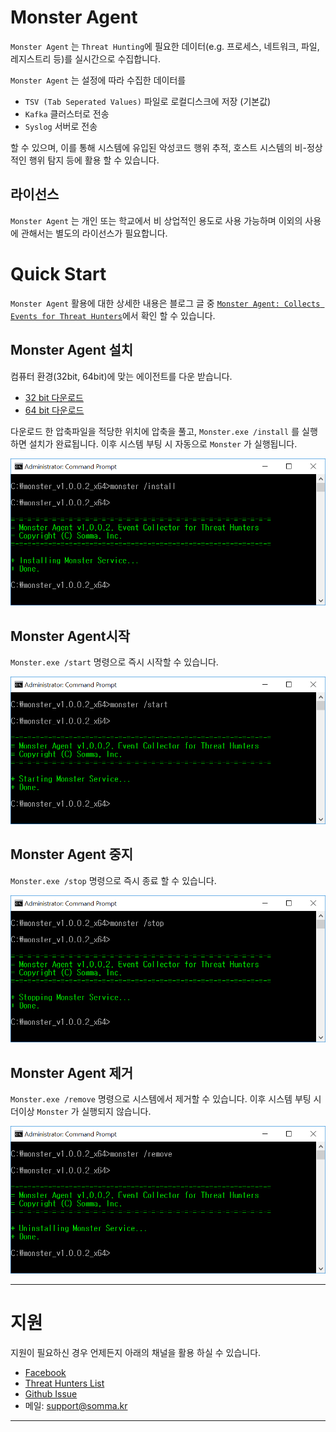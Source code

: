# Monster Agent

`Monster Agent` 는 `Threat Hunting`에 필요한 데이터(e.g. 프로세스, 네트워크, 파일, 레지스트리 등)를 실시간으로 수집합니다. 

`Monster Agent` 는 설정에 따라 수집한 데이터를 

- `TSV (Tab Seperated Values)` 파일로 로컬디스크에 저장 (기본값)
- `Kafka` 클러스터로 전송
- `Syslog` 서버로 전송

할 수 있으며, 이를 통해 시스템에 유입된 악성코드 행위 추적, 호스트 시스템의 비-정상적인 행위 탐지 등에 활용 할 수 있습니다.

## 라이선스

`Monster Agent` 는 개인 또는 학교에서 비 상업적인 용도로 사용 가능하며 이외의 사용에 관해서는 별도의 라이선스가 필요합니다. 

# Quick Start

`Monster Agent` 활용에 대한 상세한 내용은 블로그 글 중 [`Monster Agent: Collects Events for Threat Hunters`](http://tech.somma.kr/2017/12/17/monster-collector/#)에서 확인 할 수 있습니다.


## Monster Agent 설치

컴퓨터 환경(32bit, 64bit)에 맞는 에이전트를 다운 받습니다.

+ [32 bit 다운로드](https://raw.githubusercontent.com/somma-inc/MonsterAgent/release/1.0.0.2/monster-agent/v1.0.2.2/monster_v1.0.2.2_x86.zip)
+ [64 bit 다운로드](https://raw.githubusercontent.com/somma-inc/MonsterAgent/release/1.0.0.2/monster-agent/v1.0.2.2/monster_v1.0.2.2_x64.zip)


다운로드 한 압축파일을 적당한 위치에 압축을 풀고, `Monster.exe /install` 를 실행하면 설치가 완료됩니다. 이후 시스템 부팅 시 자동으로 `Monster` 가 실행됩니다. 

![install](/images/monster-install.png)

## Monster Agent시작
`Monster.exe /start` 명령으로 즉시 시작할 수 있습니다. 

![service](/images/monster-start.png)

## Monster Agent 중지

`Monster.exe /stop` 명령으로 즉시 종료 할 수 있습니다.

![stop](/images/monster-stop.png)

## Monster Agent 제거

`Monster.exe /remove` 명령으로 시스템에서 제거할 수 있습니다. 이후 시스템 부팅 시 더이상 `Monster` 가 실행되지 않습니다. 

![delete](/images/monster-remove.png)

---

# 지원

지원이 필요하신 경우 언제든지 아래의 채널을 활용 하실 수 있습니다. 

- [Facebook](https://www.facebook.com/Somma.Inc/)
- [Threat Hunters List](https://groups.google.com/forum/?hl=ko#!forum/threat-hunters) 
- [Github Issue](https://github.com/somma-inc/MonsterAgent/issues)
- 메일: support@somma.kr 

---

